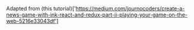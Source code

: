 Adapted from (this tutorial)['https://medium.com/journocoders/create-a-news-game-with-ink-react-and-redux-part-ii-playing-your-game-on-the-web-5216e33043df']